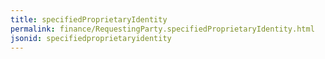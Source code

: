 ```yaml
---
title: specifiedProprietaryIdentity
permalink: finance/RequestingParty.specifiedProprietaryIdentity.html
jsonid: specifiedproprietaryidentity
---
```

